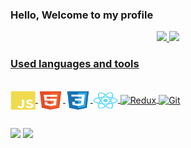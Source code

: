### Hello, Welcome to my profile

<div align="center">
  <a href="https://github.com/Justo24">
  <img height="180em" src="https://github-readme-stats.vercel.app/api?username=Justo24&show_icons=true&theme=dracula&include_all_commits=true&count_private=true"/>
  <img height="180em" src="https://github-readme-stats.vercel.app/api/top-langs/?username=Justo24&layout=compact&langs_count=7&theme=dracula"/>
</div>
  
### Used languages and tools
  <div style="display: inline_block"><br>
  <img align="center" alt="Js" height="30" width="40" src="https://raw.githubusercontent.com/devicons/devicon/master/icons/javascript/javascript-plain.svg">
  <img align="center" alt="HTML" height="30" width="40" src="https://raw.githubusercontent.com/devicons/devicon/master/icons/html5/html5-original.svg">
  <img align="center" alt="CSS" height="30" width="40" src="https://raw.githubusercontent.com/devicons/devicon/master/icons/css3/css3-original.svg">
  <img align="center" alt="React" height="30" width="40" src="https://raw.githubusercontent.com/devicons/devicon/master/icons/react/react-original.svg">
  <img align="center" alt="Redux" height="30" width="35" src="https://raw.githubusercontent.com/reduxjs/redux/master/logo/logo.png">
  <img align="center" alt="Git" height="30" width="40" src="https://git-scm.com/images/logos/downloads/Git-Icon-1788C.svg">
</div>
  
  ##
  
  <div> 
  <a href = "mailto:nitromjusto@gmail.com"><img src="https://img.shields.io/badge/-Gmail-%23333?style=for-the-badge&logo=gmail&logoColor=white" target="_blank"></a>
  <a href="https://www.linkedin.com/in/njm24/" target="_blank"><img src="https://img.shields.io/badge/-LinkedIn-%230077B5?style=for-the-badge&logo=linkedin&logoColor=white" target="_blank"></a> 
 
</div>
